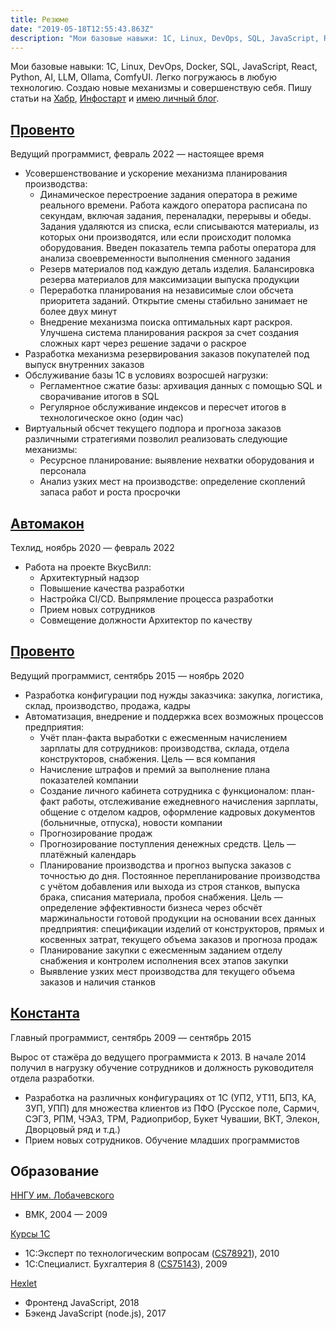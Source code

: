 ```yaml
---
title: Резюме
date: "2019-05-18T12:55:43.863Z"
description: "Мои базовые навыки: 1С, Linux, DevOps, SQL, JavaScript, React."
---
```

Мои базовые навыки: 1С, Linux, DevOps, Docker, SQL, JavaScript, React, Python, AI, LLM, Ollama, ComfyUI. Легко погружаюсь в любую технологию. Создаю новые механизмы и совершенствую себя. Пишу статьи на [Хабр](https://habr.com/ru/users/Soloist/publications/articles/), [Инфостарт](https://infostart.ru/profile/90597/public/) и [имею личный блог](https://hardandheavy.ru).

## [Провенто](http://provento-electro.ru/)

Ведущий программист, февраль 2022 — настоящее время

- Усовершенствование и ускорение механизма планирования производства:
    - Динамическое перестроение задания оператора в режиме реального времени. Работа каждого оператора расписана по секундам, включая задания, переналадки, перерывы и обеды. Задания удаляются из списка, если списываются материалы, из которых они производятся, или если происходит поломка оборудования. Введен показатель темпа работы оператора для анализа своевременности выполнения сменного задания
    - Резерв материалов под каждую деталь изделия. Балансировка резерва материалов для максимизации выпуска продукции
    - Переработка планирования на независимые слои обсчета приоритета заданий. Открытие смены стабильно занимает не более двух минут
    - Внедрение механизма поиска оптимальных карт раскроя. Улучшена система планирования раскроя за счет создания сложных карт через решение задачи о раскрое
- Разработка механизма резервирования заказов покупателей под выпуск внутренних заказов
- Обслуживание базы 1С в условиях возросшей нагрузки:
    - Регламентное сжатие базы: архивация данных с помощью SQL и сворачивание итогов в SQL
    - Регулярное обслуживание индексов и пересчет итогов в технологическое окно (один час)
- Виртуальный обсчет текущего подпора и прогноза заказов различными стратегиями позволил реализовать следующие механизмы:
    - Ресурсное планирование: выявление нехватки оборудования и персонала
    - Анализ узких мест на производстве: определение скоплений запаса работ и роста просрочки

## [Автомакон](https://automacon.ru/)

Техлид, ноябрь 2020 — февраль 2022

- Работа на проекте ВкусВилл:
    - Архитектурный надзор
    - Повышение качества разработки
    - Настройка CI/CD. Выпрямление процесса разработки
    - Прием новых сотрудников
    - Совмещение должности Архитектор по качеству

## [Провенто](http://provento-electro.ru/)

Ведущий программист, сентябрь 2015 — ноябрь 2020

- Разработка конфигурации под нужды заказчика: закупка, логистика, склад, производство, продажа, кадры
- Автоматизация, внедрение и поддержка всех возможных процессов предприятия:
    - Учёт план-факта выработки с ежесменным начислением зарплаты для сотрудников: производства, склада, отдела конструкторов, снабжения. Цель — вся компания
    - Начисление штрафов и премий за выполнение плана показателей компании
    - Создание личного кабинета сотрудника с функционалом: план-факт работы, отслеживание ежедневного начисления зарплаты,  общение с отделом кадров, оформление кадровых документов (больничные, отпуска), новости компании
    - Прогнозирование продаж
    - Прогнозирование поступления денежных средств. Цель — платёжный календарь
    - Планирование производства и прогноз выпуска заказов с точностью до дня. Постоянное перепланирование производства с учётом добавления или выхода из строя станков, выпуска брака, списания материала, пробоя снабжения. Цель — определение эффективности бизнеса через обсчёт маржинальности готовой продукции на основании всех данных предприятия: спецификации изделий от конструкторов, прямых и косвенных затрат, текущего объема заказов и прогноза продаж
    - Планирование закупки с ежесменным заданием отделу снабжения и контролем исполнения всех этапов закупки
    - Выявление узких мест производства для текущего объема заказов и наличия станков

## [Константа](http://standart1c.ru/)

Главный программист, сентябрь 2009 — сентябрь 2015

Вырос от стажёра до ведущего программиста к 2013. В начале 2014 получил в нагрузку обучение сотрудников и должность руководителя отдела разработки.
- Разработка на различных конфигурациях от 1С (УП2, УТ11, БП3, КА, ЗУП, УПП) для множества клиентов из ПФО (Русское поле, Сармич, СЭГЗ, РПМ, ЧЭАЗ, ТРМ, Радиоприбор, Букет Чувашии, ВКТ, Элекон, Дворцовый ряд и т.д.)
- Прием новых сотрудников. Обучение младших программистов

## Образование

[ННГУ им. Лобачевского](http://www.unn.ru/)
- ВМК, 2004 — 2009

[Курсы 1С](https://uc1.1c.ru/account/summary/?token=1e6b5d763288ceae913c1a9be2450fb9)
- 1С:Эксперт по технологическим вопросам ([CS78921](https://uc1.1c.ru/account/get_prof_certificate/?typeGuid=620c93bd-caf8-11db-b9de-000e0c2f31ac&certificateShortNumber=78921&guid=39022895-a8d9-11de-8780-001a6411168a)), 2010
- 1С:Специалист. Бухгалтерия 8 ([CS75143](https://uc1.1c.ru/account/get_prof_certificate/?typeGuid=f1d0032a-b004-11da-b4f7-00145e306420&certificateShortNumber=75143&guid=39022895-a8d9-11de-8780-001a6411168a)), 2009

[Hexlet](https://ru.hexlet.io/my)
- Фронтенд JavaScript, 2018
- Бэкенд JavaScript (node.js), 2017
